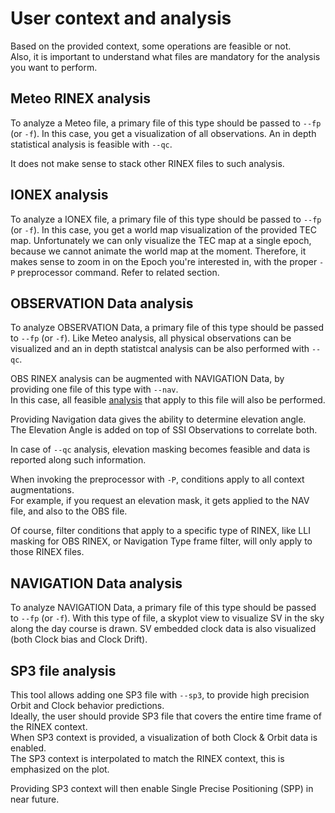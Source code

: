 User context and analysis
=========================

Based on the provided context, some operations are feasible or not.  
Also, it is important to understand what files are mandatory for the analysis
you want to perform.

## Meteo RINEX analysis

To analyze a Meteo file, a primary file of this type should be passed
to `--fp` (or `-f`). In this case, you get a visualization
of all observations. An in depth statistical analysis is feasible with `--qc`.

It does not make sense to stack other RINEX files to such analysis.

## IONEX analysis

To analyze a IONEX file, a primary file of this type should be passed
to `--fp` (or `-f`). In this case, you get a world map visualization
of the provided TEC map. Unfortunately we can only visualize the TEC map
at a single epoch, because we cannot animate the world map at the moment.
Therefore, it makes sense to zoom in on the Epoch you're interested in,
with the proper `-P` preprocessor command. Refer to related section.

## OBSERVATION Data analysis

To analyze OBSERVATION Data, a primary file of this type should be passed
to `--fp` (or `-f`). Like Meteo analysis, all physical observations can be visualized
and an in depth statistcal analysis can be also performed with  `--qc`.  

OBS RINEX analysis can be augmented with NAVIGATION Data, by providing
one file of this type with `--nav`.  
In this case, all feasible [analysis](NavigationDataAnalysis) that apply to this file
will also be performed.

Providing Navigation data gives the ability to determine elevation angle.  
The Elevation Angle is added on top of SSI Observations to correlate both.  

In case of `--qc` analysis, elevation masking becomes feasible and
data is reported along such information.

When invoking the preprocessor with `-P`, conditions apply to all context augmentations.  
For example, if you request an elevation mask, it gets applied to the NAV file,
and also to the OBS file.

Of course, filter conditions that apply to a specific type of RINEX,
like LLI masking for OBS RINEX, or Navigation Type frame filter, will only apply
to those RINEX files.

## NAVIGATION Data analysis

To analyze NAVIGATION Data, a primary file of this type should be passed
to `--fp` (or `-f`). With this type of file, a skyplot view to visualize SV
in the sky along the day course is drawn. SV embedded clock data is also visualized
(both Clock bias and Clock Drift).

## SP3 file analysis

This tool allows adding one SP3 file with `--sp3`, 
to provide high precision Orbit and Clock behavior predictions.  
Ideally, the user should provide SP3 file that covers the entire time frame
of the RINEX context.  
When SP3 context is provided, a visualization of both Clock & Orbit data is enabled.  
The SP3 context is interpolated to match the RINEX context, this is emphasized on the plot.  

Providing SP3 context will then enable Single Precise Positioning (SPP) in near future.
